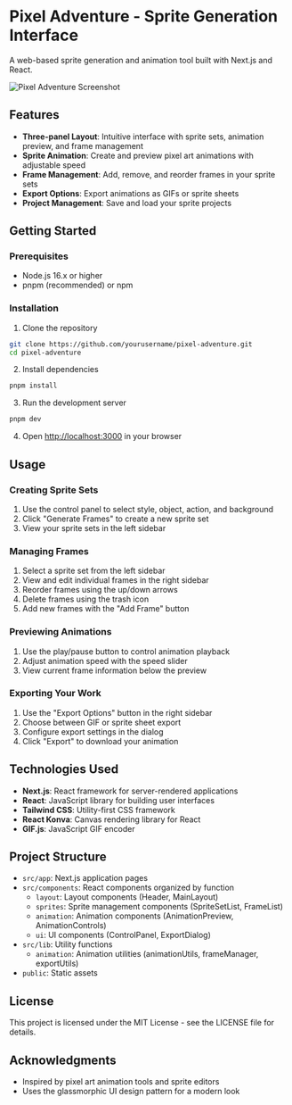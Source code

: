 # Pixel Adventure - Sprite Generation Interface

A web-based sprite generation and animation tool built with Next.js and React.

![Pixel Adventure Screenshot](/public/screenshot.png)

## Features

- **Three-panel Layout**: Intuitive interface with sprite sets, animation preview, and frame management
- **Sprite Animation**: Create and preview pixel art animations with adjustable speed
- **Frame Management**: Add, remove, and reorder frames in your sprite sets
- **Export Options**: Export animations as GIFs or sprite sheets
- **Project Management**: Save and load your sprite projects

## Getting Started

### Prerequisites

- Node.js 16.x or higher
- pnpm (recommended) or npm

### Installation

1. Clone the repository
```bash
git clone https://github.com/yourusername/pixel-adventure.git
cd pixel-adventure
```

2. Install dependencies
```bash
pnpm install
```

3. Run the development server
```bash
pnpm dev
```

4. Open [http://localhost:3000](http://localhost:3000) in your browser

## Usage

### Creating Sprite Sets

1. Use the control panel to select style, object, action, and background
2. Click "Generate Frames" to create a new sprite set
3. View your sprite sets in the left sidebar

### Managing Frames

1. Select a sprite set from the left sidebar
2. View and edit individual frames in the right sidebar
3. Reorder frames using the up/down arrows
4. Delete frames using the trash icon
5. Add new frames with the "Add Frame" button

### Previewing Animations

1. Use the play/pause button to control animation playback
2. Adjust animation speed with the speed slider
3. View current frame information below the preview

### Exporting Your Work

1. Use the "Export Options" button in the right sidebar
2. Choose between GIF or sprite sheet export
3. Configure export settings in the dialog
4. Click "Export" to download your animation

## Technologies Used

- **Next.js**: React framework for server-rendered applications
- **React**: JavaScript library for building user interfaces
- **Tailwind CSS**: Utility-first CSS framework
- **React Konva**: Canvas rendering library for React
- **GIF.js**: JavaScript GIF encoder

## Project Structure

- `src/app`: Next.js application pages
- `src/components`: React components organized by function
  - `layout`: Layout components (Header, MainLayout)
  - `sprites`: Sprite management components (SpriteSetList, FrameList)
  - `animation`: Animation components (AnimationPreview, AnimationControls)
  - `ui`: UI components (ControlPanel, ExportDialog)
- `src/lib`: Utility functions
  - `animation`: Animation utilities (animationUtils, frameManager, exportUtils)
- `public`: Static assets

## License

This project is licensed under the MIT License - see the LICENSE file for details.

## Acknowledgments

- Inspired by pixel art animation tools and sprite editors
- Uses the glassmorphic UI design pattern for a modern look
